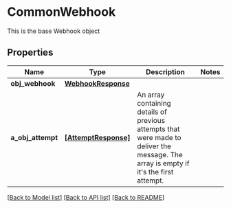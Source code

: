 # CommonWebhook

This is the base Webhook object
## Properties
Name | Type | Description | Notes
------------ | ------------- | ------------- | -------------
**obj_webhook** | [**WebhookResponse**](WebhookResponse.md) |  | 
**a_obj_attempt** | [**[AttemptResponse]**](AttemptResponse.md) | An array containing details of previous attempts that were made to deliver the message. The array is empty if it&#39;s the first attempt. | 

[[Back to Model list]](../README.md#documentation-for-models) [[Back to API list]](../README.md#documentation-for-api-endpoints) [[Back to README]](../README.md)


